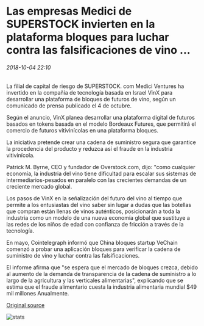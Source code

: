 # Las empresas Medici de SUPERSTOCK invierten en la plataforma bloques para luchar contra las falsificaciones de vino ...

###### 2018-10-04 22:10

La filial de capital de riesgo de SUPERSTOCK. com Medici Ventures ha invertido en la compañía de tecnología basada en Israel VinX para desarrollar una plataforma de bloques de futuros de vino, según un comunicado de prensa publicado el 4 de octubre.

Según el anuncio, VinX planea desarrollar una plataforma digital de futuros basados en tokens basada en el modelo Bordeaux Futures, que permitirá el comercio de futuros vitivinícolas en una plataforma bloques.

La iniciativa pretende crear una cadena de suministro segura que garantice la procedencia del producto y reduzca así el fraude en la industria vitivinícola.

Patrick M. Byrne, CEO y fundador de Overstock.com, dijo: "como cualquier economía, la industria del vino tiene dificultad para escalar sus sistemas de intermediarios-pesados en paralelo con las crecientes demandas de un creciente mercado global.

Los pasos de VinX en la señalización del futuro del vino al tiempo que permite a los entusiastas del vino saber sin lugar a dudas que las botellas que compran están llenas de vinos auténticos, posicionarán a toda la industria como un modelo de una nueva economía global que sustituye a las redes de los niños de edad con confianza de fricción a través de la tecnología.

En mayo, Cointelegraph informó que China bloques startup VeChain comenzó a probar una aplicación bloques para verificar la cadena de suministro de vino y luchar contra las falsificaciones.

El informe afirma que "se espera que el mercado de bloques crezca, debido al aumento de la demanda de transparencia de la cadena de suministro a lo largo de la agricultura y las verticales alimentarias", explicando que se estima que el fraude alimentario cuesta la industria alimentaria mundial $49 mil millones Anualmente.

[Original source](https://cointelegraph.com/news/overstocks-medici-ventures-invests-in-blockchain-platform-to-fight-wine-counterfeits)

![stats](https://c.statcounter.com/11760860/0/a89fa40b/1/ "stats")